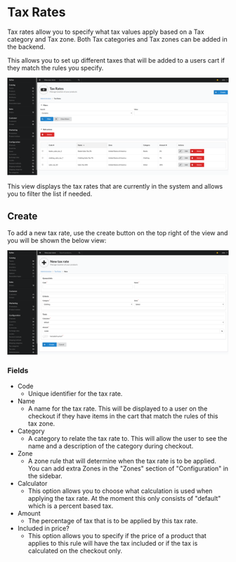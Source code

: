 # Tax Rates

Tax rates allow you to specify what tax values apply based on a Tax category and Tax zone. Both Tax categories and Tax zones can be added in the backend.

This allows you to set up different taxes that will be added to a users cart if they match the rules you specify.

![alt text](../assets/images/Configuration/Tax-Rates/01_sylius_admin_tax_rate_index.png "Example Tax Rates view.")

This view displays the tax rates that are currently in the system and allows you to filter the list if needed.

## Create

To add a new tax rate, use the create button on the top right of the view and you will be shown the below view:

![alt text](../assets/images/Configuration/Tax-Rates/02_sylius_admin_tax_rate_create.png "Example Tax Rates view.")

### Fields

- Code
    - Unique identifier for the tax rate.
- Name
    - A name for the tax rate. This will be displayed to a user on the checkout if they have items in the cart that match the rules of this tax zone.
- Category
    - A category to relate the tax rate to. This will allow the user to see the name and a description of the category during checkout.
- Zone
    - A zone rule that will determine when the tax rate is to be applied. You can add extra Zones in the "Zones" section of "Configuration" in the sidebar.
- Calculator
    - This option allows you to choose what calculation is used when applying the tax rate. At the moment this only consists of "default" which is a percent based tax.
- Amount
    - The percentage of tax that is to be applied by this tax rate.
- Included in price?
    - This option allows you to specify if the price of a product that applies to this rule will have the tax included or if the tax is calculated on the checkout only.